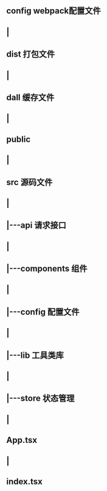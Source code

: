 ## config   webpack配置文件
##   |
## dist    打包文件
##   |
## dall    缓存文件
##   |
## public  
##   |
## src    源码文件
##   |
##   |---api 请求接口
##   |
##   |---components 组件
##   |
##   |---config 配置文件
##   |
##   |---lib 工具类库
##   |
##   |---store 状态管理
##   |
## App.tsx
##   |
## index.tsx